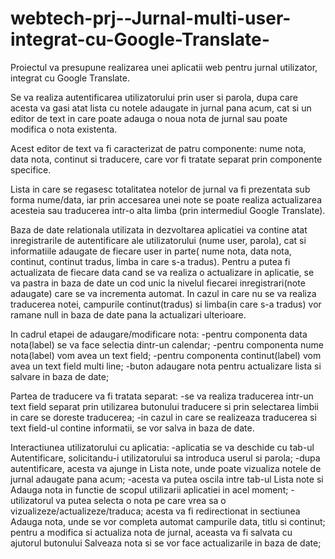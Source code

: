 # webtech-prj--Jurnal-multi-user-integrat-cu-Google-Translate-

Proiectul va presupune realizarea unei aplicatii web pentru jurnal utilizator, integrat cu Google Translate.

Se va realiza autentificarea utilizatorului prin user si parola, dupa care acesta va gasi atat lista cu notele adaugate in jurnal pana acum, cat si un editor de text in care poate adauga o noua nota de jurnal sau poate modifica o nota existenta. 

Acest editor de text va fi caracterizat de patru componente: nume nota, data nota, continut si traducere, care vor fi tratate separat prin componente specifice.

Lista in care se regasesc totalitatea notelor de jurnal va fi prezentata sub forma nume/data, iar prin accesarea unei note se poate realiza actualizarea acesteia sau traducerea intr-o alta limba (prin intermediul Google Translate). 

Baza de date relationala utilizata in dezvoltarea aplicatiei va contine atat inregistrarile de autentificare ale utilizatorului (nume user, parola), cat si informatiile adaugate de fiecare user in parte( nume nota, data nota, continut, continut tradus, limba in care s-a tradus). Pentru a putea fi actualizata de fiecare data cand se va realiza o actualizare in aplicatie, se va pastra in baza de date un cod unic la nivelul fiecarei inregistrari(note adaugate) care se va incrementa automat. In cazul in care nu se va realiza traducerea notei, campurile continut(tradus) si limba(in care s-a tradus) vor ramane null in baza de date pana la actualizari ulterioare.

In cadrul etapei de adaugare/modificare nota:
-pentru componenta data nota(label) se va face selectia dintr-un calendar;
-pentru componenta nume nota(label) vom avea un text field;
-pentru componenta continut(label) vom avea un text field multi line;
-buton adaugare nota pentru actualizare lista si salvare in baza de date;

Partea de traducere va fi tratata separat:
-se va realiza traducerea intr-un text field separat prin utilizarea butonului traducere si prin selectarea limbii in care se doreste traducerea;
-in cazul in care se realizeaza traducerea si text field-ul contine informatii, se vor salva in baza de date.

Interactiunea utilizatorului cu aplicatia:
-aplicatia se va deschide cu tab-ul Autentificare, solicitandu-i utilizatorului sa introduca userul si parola;
-dupa autentificare, acesta va ajunge in Lista note, unde poate vizualiza notele de jurnal adaugate pana acum;
-acesta va putea oscila intre tab-ul Lista note si Adauga nota in functie de scopul utilizarii aplicatiei in acel moment;
-utilizatorul va putea selecta o nota pe care vrea sa o vizualizeze/actualizeze/traduca; acesta va fi redirectionat in sectiunea Adauga nota, unde se vor completa automat campurile data, titlu si continut; pentru a modifica si actualiza nota de jurnal, aceasta va fi salvata cu ajutorul butonului Salveaza nota si se vor face actualizarile in baza de date;

